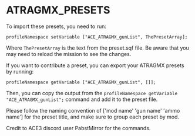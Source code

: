 # ATRAGMX_PRESETS
To import these presets, you need to run:
```sqf
profileNamespace setVariable ["ACE_ATRAGMX_gunList", ThePresetArray];
```
Where `ThePresetArray` is the text from the preset.sqf file. Be aware that you may need to reload the mission to see the changes.

If you want to contribute a preset, you can export your ATRAGMX presets by running:
```sqf
profileNamespace getVariable ["ACE_ATRAGMX_gunList", []];
```
Then, you can copy the output from the `profileNamespace getVariable "ACE_ATRAGMX_gunList";` command and add it to the preset file.

Please follow the naming convention of ['mod name' 'gun name' 'ammo name'] for the preset title, and make sure to group each preset by mod.

Credit to ACE3 discord user PabstMirror for the commands.
